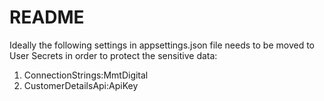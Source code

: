 README
======

Ideally  the following settings in appsettings.json file needs to be moved to 
User Secrets in order to protect the sensitive data:

1) ConnectionStrings:MmtDigital
2) CustomerDetailsApi:ApiKey
